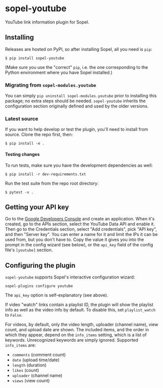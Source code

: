 # sopel-youtube

YouTube link information plugin for Sopel.

## Installing

Releases are hosted on PyPI, so after installing Sopel, all you need is `pip`:

```shell
$ pip install sopel-youtube
```

(Make sure you use the "correct" `pip`, i.e. the one corresponding to the Python
environment where you have Sopel installed.)

### Migrating from `sopel-modules.youtube`

You can simply `pip uninstall sopel-modules.youtube` prior to installing this
package; no extra steps should be needed. `sopel-youtube` inherits the
configuration section originally defined and used by the older versions.

### Latest source

If you want to help develop or test the plugin, you'll need to install from
source. Clone the repo first, then:

```shell
$ pip install -e .
```

#### Testing changes

To run tests, make sure you have the development dependencies as well:

```shell
$ pip install -r dev-requirements.txt
```

Run the test suite from the repo root directory:

```shell
$ pytest -v .
```

## Getting your API key
Go to the [Google Developers Console](https://console.developers.google.com/)
and create an application. When it's created, go to the APIs section, select
the YouTube Data API and enable it. Then go to the Credentials section,
select "Add credentials", pick "API key", and then "Server key". You can enter
a name for it and limit the IPs it can be used from, but you don't have to.
Copy the value it gives you into the prompt in the config wizard (see below),
or the `api_key` field of the config file's `[youtube]` section.

## Configuring the plugin

`sopel-youtube` supports Sopel's interactive configuration wizard:

    sopel-plugins configure youtube

The `api_key` option is self-explanatory (see above).

If video "watch" links contain a playlist ID, the plugin will show the
playlist info as well as the video info by default. To disable this, set
`playlist_watch` to `False`.

For videos, by default, only the video length, uploader (channel name), view
count, and upload date are shown. The included items, and the order in which
they appear, depend on the `info_items` setting, which is a list of keywords.
Unrecognized keywords are simply ignored. Supported `info_items` are:

* `comments` (comment count)
* `date` (upload time/date)
* `length` (duration)
* `likes` (count)
* `uploader` (channel name)
* `views` (view count)
